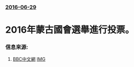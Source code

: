 ### [2016-06-29](/news/2016/06/29/index.md)

##### 
# 2016年蒙古國會選舉進行投票。 




### 信息来源:

1. [BBC中文網](http://www.bbc.com/zhongwen/simp/world/2016/06/160629_mongolia_elections) [IMG](https://ichef.bbci.co.uk/news/ws/1024/branded_zhongwen/worldservice/live/assets/images/2016/06/29/160629185835_mongolia_512x288_afp_nocredit.jpg)
